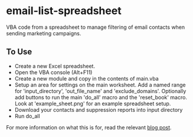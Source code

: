 # email-list-spreadsheet
VBA code from a spreadsheet to manage filtering of email contacts when sending marketing campaigns.

## To Use

* Create a new Excel spreadsheet.
* Open the VBA console (Alt+F11)
* Create a new module and copy in the contents of main.vba
* Setup an area for settings on the main worksheet.  Add a named range for 'input_directory', 'out_file_name' and 'exclude_domains'.  Optionally add buttons to run the main 'do_all' macro and the 'reset_book' macro.  Look at 'example_sheet.png' for an example spreadsheet setup.
* Download your contacts and suppression reports into input directory
* Run do_all

For more information on what this is for, read the relevant [blog post](http://mikekling.com/manage-email-lists-with-excel-macros/).
